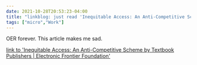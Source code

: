 ```yaml
---
date: 2021-10-28T20:53:23-04:00
title: "linkblog: just read 'Inequitable Access: An Anti-Competitive Scheme by Textbook Publishers | Electronic Frontier Foundation'"
tags: ["micro","Work"]
---
```

OER forever. This article makes me sad.
 
[link to 'Inequitable Access: An Anti-Competitive Scheme by Textbook Publishers | Electronic Frontier Foundation'](https://www.eff.org/deeplinks/2021/10/inequitable-access-anti-competitive-scheme-textbook-publishers)
